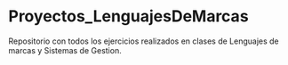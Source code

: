 # Proyectos_LenguajesDeMarcas
Repositorio con todos los ejercicios realizados en clases de Lenguajes de marcas y Sistemas de Gestion.
